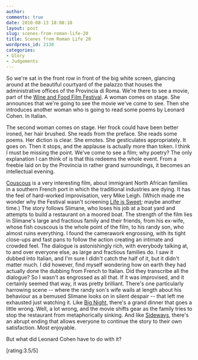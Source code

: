 ```yaml
---
author:
comments: true
date: 2010-08-13 18:08:18
layout: post
slug: scenes-from-roman-life-20
title: Scenes from Roman Life 20
wordpress_id: 2138
categories:
- Glory
- Judgements
---
```


So we're sat in the front row in front of the big white screen, glancing around at the beautiful courtyard of the palazzo that houses the administrative offices of the Provincia di Roma. We're there to see a movie, part of the [Wine and Food Film Festival](http://www.provincia.roma.it/provinz/eventi/14672). A woman comes on stage. She announces that we're going to see the movie we've come to see. Then she introduces another woman who is going to read some poems by Leonard Cohen. In Italian.

The second woman comes on stage. Her frock could have been better ironed, her hair brushed. She reads from the preface. She reads some poems. Her diction is clear. She emotes. She gesticulates appropriately. It goes on. Then it stops, and the applause is actually more than token. I think I must be missing the point. We've come to see a film; why poetry? The only explanation I can think of is that this redeems the whole event. From a freebie laid on by the Provincia in rather grand surroundings, it becomes an intellectual evening.

[Couscous](http://www.imdb.com/title/tt0487419/) is a very interesting film, about immigrant North African families in a southern French port in which the traditional industries are dying. It has the feel of hard-worked improvisation, very Mike Leigh. (Which made me wonder why the Festival wasn't screening [Life is Sweet](http://www.imdb.com/title/tt0100024/); maybe another time.) The story follows Slimane, who loses his job at a boat yard and attempts to build a restaurant on a moored boat. The strength of the film lies in Slimane's large and fractious family and their friends, from his ex-wife, whose fish couscous is the whole point of the film, to his randy son, who almost ruins everything. I found the camerawork engrossing, with its tight close-ups and fast pans to follow the action creating an intimate and crowded feel. The dialogue is astonishingly rich, with everybody talking at, to and over everyone else, as large and fractious families do. I saw it dubbed into Italian, and I'm sure I didn't catch the half of it, but it didn't matter much. I did however, find myself wondering how on earth they had actually done the dubbing from French to Italian. Did they transcribe all the dialogue? So I wasn't as engrossed as all that. If it was improvised, and it certainly seemed that way, it was pretty brilliant. There's one particularly harrowing scene -- where the randy son's wife wails at length about his behaviour as a bemused Slimane looks on in silent despair -- that left me exhausted just watching it. Like [Big Night](http://www.imdb.com/title/tt0115678/), there's a grand dinner that goes a little wrong. Well, a lot wrong, and the movie shifts gear as the family tries to stop the restaurant from metaphorically sinking. And like [Sideways](http://www.imdb.com/title/tt0375063/), there's an abrupt ending that allows everyone to continue the story to their own satisfaction. Most enjoyable.

But what did Leonard Cohen have to do with it?

[rating:3.5/5]
